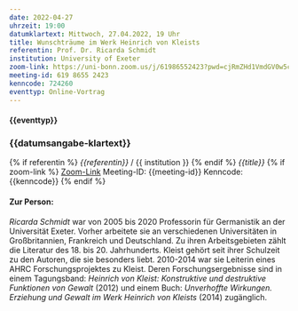 ```yaml
---
date: 2022-04-27
uhrzeit: 19:00
datumklartext: Mittwoch, 27.04.2022, 19 Uhr
title: Wunschträume im Werk Heinrich von Kleists
referentin: Prof. Dr. Ricarda Schmidt
institution: University of Exeter
zoom-link: https://uni-bonn.zoom.us/j/61986552423?pwd=cjRmZHd1VmdGV0w5cllKZDdKYnhHUT09
meeting-id: 619 8655 2423
kenncode: 724260
eventtyp: Online-Vortrag
---
```


#### {{eventtyp}}
### {{datumsangabe-klartext}}
{% if referentin %}
*{{referentin}}* / {{ institution }}
{% endif %}
_{{title}}_
{% if zoom-link %}
[Zoom-Link]({{zoom-link}})
Meeting-ID: {{meeting-id}}
Kenncode: {{kenncode}}
{% endif %}

#### Zur Person:
*Ricarda Schmidt* war von 2005 bis 2020 Professorin für Germanistik an der Universität Exeter. Vorher arbeitete sie an verschiedenen Universitäten in Großbritannien, Frankreich und Deutschland. Zu ihren Arbeitsgebieten zählt die Literatur des 18. bis 20. Jahrhunderts. Kleist gehört seit ihrer Schulzeit zu den Autoren, die sie besonders liebt. 2010-2014 war sie Leiterin eines AHRC Forschungsprojektes zu Kleist. Deren Forschungsergebnisse sind in einem Tagungsband: _Heinrich von Kleist: Konstruktive und destruktive Funktionen von Gewalt_ (2012) und einem Buch: _Unverhoffte Wirkungen. Erziehung und Gewalt im Werk Heinrich von Kleists_ (2014) zugänglich.